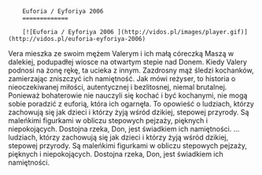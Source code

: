 
        Euforia / Eyforiya 2006 
        =============
        
        [![Euforia / Eyforiya 2006 ](http://vidos.pl/images/player.gif)](http://vidos.pl/euforia-eyforiya-2006)
        
        
 Vera mieszka ze swoim mężem Valerym i ich małą córeczką Maszą w dalekiej, podupadłej wiosce na otwartym stepie nad Donem. Kiedy Valery podnosi na żonę rękę, ta ucieka z innym. Zazdrosny mąż śledzi kochanków, zamierzając zniszczyć ich namiętność. Jak mówi reżyser, to historia o nieoczekiwanej miłości, autentycznej i bezlitosnej, niemal brutalnej. Ponieważ bohaterowie nie nauczyli się kochać i być kochanymi, nie mogą sobie poradzić z euforią, która ich ogarnęła. To opowieść o ludziach, którzy zachowują się jak dzieci i którzy żyją wśród dzikiej, stepowej przyrody. Są maleńkimi figurkami w obliczu stepowych pejzaży, pięknych i niepokojących. Dostojna rzeka, Don, jest świadkiem ich namiętności.  ... ludziach, którzy zachowują się jak dzieci i którzy żyją wśród dzikiej, stepowej przyrody. Są maleńkimi figurkami w obliczu stepowych pejzaży, pięknych i niepokojących. Dostojna rzeka, Don, jest świadkiem ich namiętności.
    